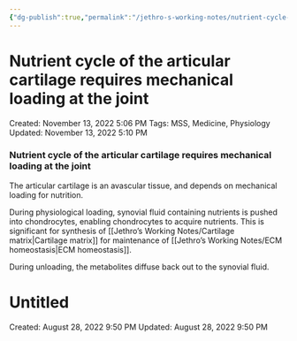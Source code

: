 ```yaml
---
{"dg-publish":true,"permalink":"/jethro-s-working-notes/nutrient-cycle-of-the-articular-cartilage-requires/","dgPassFrontmatter":true}
---
```



# Nutrient cycle of the articular cartilage requires mechanical loading at the joint

Created: November 13, 2022 5:06 PM
Tags: MSS, Medicine, Physiology
Updated: November 13, 2022 5:10 PM

### Nutrient cycle of the articular cartilage requires mechanical loading at the joint

The articular cartilage is an avascular tissue, and depends on mechanical loading for nutrition.

During physiological loading, synovial fluid containing nutrients is pushed into chondrocytes, enabling chondrocytes to acquire nutrients. This is significant for synthesis of [[Jethro’s Working Notes/Cartilage matrix\|Cartilage matrix]] for maintenance of [[Jethro’s Working Notes/ECM homeostasis\|ECM homeostasis]].

During unloading, the metabolites diffuse back out to the synovial fluid.


<div class="transclusion internal-embed is-loaded"><div class="markdown-embed">





# Untitled

Created: August 28, 2022 9:50 PM
Updated: August 28, 2022 9:50 PM

</div></div>
